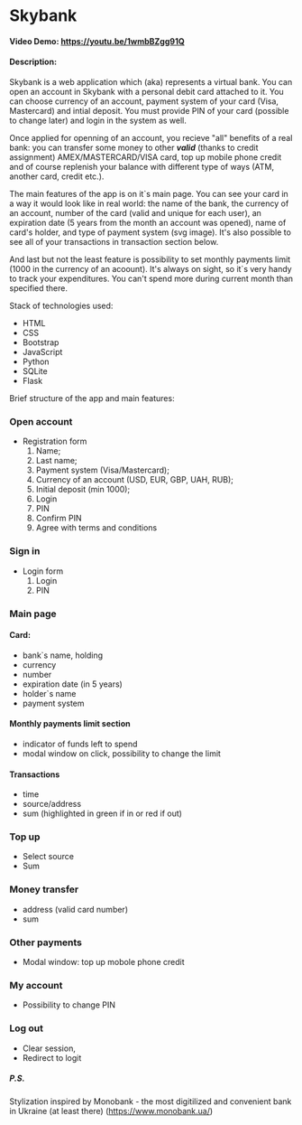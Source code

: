 # Skybank

#### Video Demo: https://youtu.be/1wmbBZgg91Q

#### Description:

Skybank is a web application which (aka) represents a virtual bank. You can open an account in Skybank with a personal debit card attached to it. You can choose currency of an account, payment system of your card (Visa, Mastercard) and intial deposit. You must provide PIN of your card (possible to change later) and login in the system as well.

Once applied for openning of an account, you recieve "all" benefits of a real bank: you can transfer some money to other **_valid_** (thanks to credit assignment) AMEX/MASTERCARD/VISA card, top up mobile phone credit and of course replenish your balance with different type of ways (ATM, another card, credit etc.).

The main features of the app is on it`s main page. You can see your card in a way it would look like in real world: the name of the bank, the currency of an account, number of the card (valid and unique for each user), an expiration date (5 years from the month an account was opened), name of card's holder, and type of payment system (svg image). It's also possible to see all of your transactions in transaction section below.

And last but not the least feature is possibility to set monthly payments limit (1000 in the currency of an acoount). It's always on sight, so it`s very handy to track your expenditures. You can't spend more during current month than specified there.

Stack of technologies used:

- HTML
- CSS
- Bootstrap
- JavaScript
- Python
- SQLite
- Flask

Brief structure of the app and main features:

### Open account

- Registration form
  1. Name;
  2. Last name;
  3. Payment system (Visa/Mastercard);
  4. Currency of an account (USD, EUR, GBP, UAH, RUB);
  5. Initial deposit (min 1000);
  6. Login
  7. PIN
  8. Confirm PIN
  9. Agree with terms and conditions

### Sign in

- Login form
  1. Login
  2. PIN

### Main page

#### Card:

- bank`s name, holding
- currency
- number
- expiration date (in 5 years)
- holder`s name
- payment system

#### Monthly payments limit section

- indicator of funds left to spend
- modal window on click, possibility to change the limit

#### Transactions

- time
- source/address
- sum (highlighted in green if in or red if out)

### Top up

- Select source
- Sum

### Money transfer

- address (valid card number)
- sum

### Other payments

- Modal window: top up mobole phone credit

### My account

- Possibility to change PIN

### Log out

- Clear session,
- Redirect to logit

##### P.S.

Stylization inspired by Monobank - the most digitilized and convenient bank in Ukraine (at least there)
(https://www.monobank.ua/)
